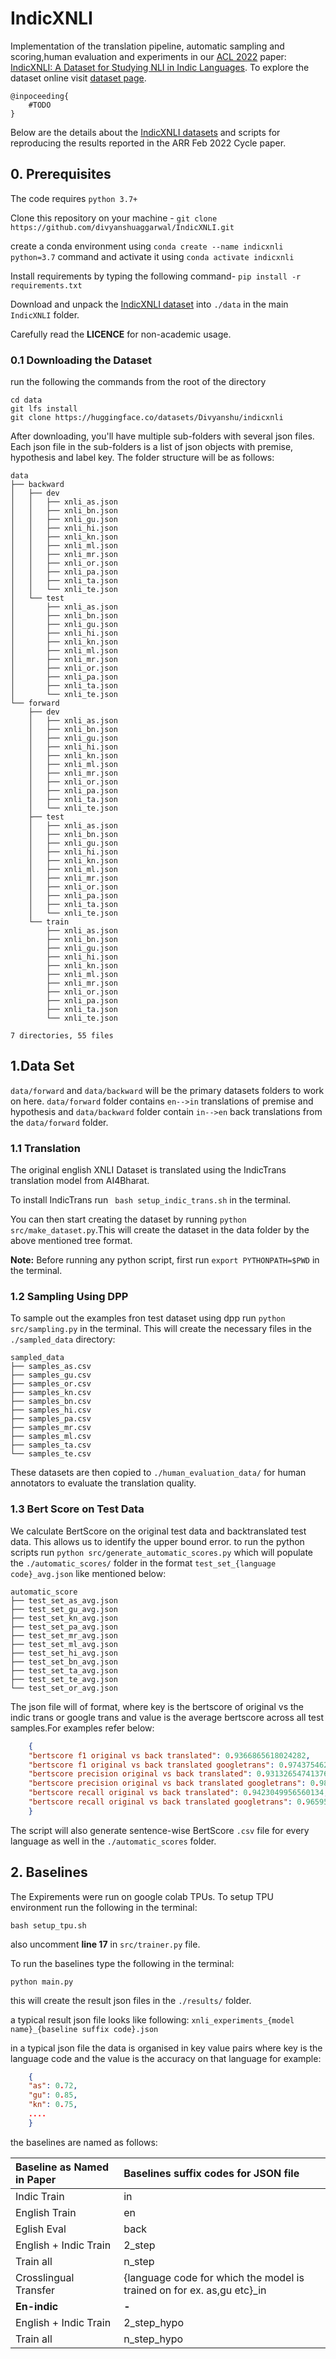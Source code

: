 # IndicXNLI

Implementation of the translation pipeline, automatic sampling and scoring,human evaluation and experiments in our [ACL 2022](https://www.2022.aclweb.org/) paper: [IndicXNLI: A Dataset for Studying NLI in Indic Languages](#todo). To explore the dataset online visit [dataset page](#todo).
```
@inpoceeding{
    #TODO
}
```

Below are the details about the [IndicXNLI datasets](#todo) and scripts for reproducing the results reported in the ARR Feb 2022 Cycle paper.

## 0. Prerequisites
The code requires `python 3.7+` 

Clone this repository on your machine - `git clone https://github.com/divyanshuaggarwal/IndicXNLI.git` 

create a conda environment using ```conda create --name indicxnli python=3.7``` command and activate it using   ```conda activate indicxnli```

Install requirements by typing the following command-
```pip install -r requirements.txt``` 

Download and unpack the [IndicXNLI dataset](https://huggingface.co/datasets/Divyanshu/indicxnli/tree/main) into ```./data``` in the main ```IndicXNLI``` folder. 

Carefully read the <b>LICENCE</b> for non-academic usage. 

### 0.1 Downloading the Dataset
run the following the commands from the root of the directory
```
cd data
git lfs install
git clone https://huggingface.co/datasets/Divyanshu/indicxnli
```

After downloading, you'll have multiple sub-folders with several json files. Each json file in the sub-folders is a list of json objects with premise, hypothesis and label key. The folder structure will be as follows:


```
data
├── backward
│   ├── dev
│   │   ├── xnli_as.json
│   │   ├── xnli_bn.json
│   │   ├── xnli_gu.json
│   │   ├── xnli_hi.json
│   │   ├── xnli_kn.json
│   │   ├── xnli_ml.json
│   │   ├── xnli_mr.json
│   │   ├── xnli_or.json
│   │   ├── xnli_pa.json
│   │   ├── xnli_ta.json
│   │   └── xnli_te.json
│   └── test
│       ├── xnli_as.json
│       ├── xnli_bn.json
│       ├── xnli_gu.json
│       ├── xnli_hi.json
│       ├── xnli_kn.json
│       ├── xnli_ml.json
│       ├── xnli_mr.json
│       ├── xnli_or.json
│       ├── xnli_pa.json
│       ├── xnli_ta.json
│       └── xnli_te.json
└── forward
    ├── dev
    │   ├── xnli_as.json
    │   ├── xnli_bn.json
    │   ├── xnli_gu.json
    │   ├── xnli_hi.json
    │   ├── xnli_kn.json
    │   ├── xnli_ml.json
    │   ├── xnli_mr.json
    │   ├── xnli_or.json
    │   ├── xnli_pa.json
    │   ├── xnli_ta.json
    │   └── xnli_te.json
    ├── test
    │   ├── xnli_as.json
    │   ├── xnli_bn.json
    │   ├── xnli_gu.json
    │   ├── xnli_hi.json
    │   ├── xnli_kn.json
    │   ├── xnli_ml.json
    │   ├── xnli_mr.json
    │   ├── xnli_or.json
    │   ├── xnli_pa.json
    │   ├── xnli_ta.json
    │   └── xnli_te.json
    └── train
        ├── xnli_as.json
        ├── xnli_bn.json
        ├── xnli_gu.json
        ├── xnli_hi.json
        ├── xnli_kn.json
        ├── xnli_ml.json
        ├── xnli_mr.json
        ├── xnli_or.json
        ├── xnli_pa.json
        ├── xnli_ta.json
        └── xnli_te.json

7 directories, 55 files
```
## 1.Data Set
```data/forward```  and ```data/backward``` will be the primary datasets folders to work on here. ```data/forward``` folder contains `en-->in` translations of premise and hypothesis and `data/backward` folder contain `in-->en` back translations from the `data/forward` folder.
### 1.1 Translation
The original english XNLI Dataset is translated using the IndicTrans translation model from AI4Bharat.

To install IndicTrans run ``` bash setup_indic_trans.sh``` in the terminal.

You can then start creating the dataset by running ```python src/make_dataset.py```.This will create the dataset in the data folder by the above mentioned tree format.

<b>Note:</b> Before running any python script, first run `export PYTHONPATH=$PWD` in the terminal.

### 1.2 Sampling Using DPP
To sample out the examples fron test dataset using dpp run ```python src/sampling.py``` in the terminal. This will create the necessary files in the `./sampled_data` directory:

```
sampled_data
├── samples_as.csv
├── samples_gu.csv
├── samples_or.csv
├── samples_kn.csv
├── samples_bn.csv
├── samples_hi.csv
├── samples_pa.csv
├── samples_mr.csv
├── samples_ml.csv
├── samples_ta.csv
└── samples_te.csv
```

These datasets are then copied to ```./human_evaluation_data/``` for human annotators to evaluate the translation quality.
### 1.3 Bert Score on Test Data
We calculate BertScore on the original test data and backtranslated test data. This allows us to identify the upper bound error. to run the python scripts run ```python src/generate_automatic_scores.py``` which will populate the ```./automatic_scores/``` folder in the format ```test_set_{language code}_avg.json``` like mentioned below: 

```
automatic_score
├── test_set_as_avg.json
├── test_set_gu_avg.json
├── test_set_kn_avg.json
├── test_set_pa_avg.json
├── test_set_mr_avg.json
├── test_set_ml_avg.json
├── test_set_hi_avg.json
├── test_set_bn_avg.json
├── test_set_ta_avg.json
├── test_set_te_avg.json
└── test_set_or_avg.json
```

The json file will of format, where key is the bertscore of original vs the indic trans or google trans and value is the average bertscore across all test samples.For examples refer below:

```json
    {
    "bertscore f1 original vs back translated": 0.9366865618024282, 
    "bertscore f1 original vs back translated googletrans": 0.9743754622941008,
    "bertscore precision original vs back translated": 0.931326547413767,
    "bertscore precision original vs back translated googletrans": 0.9859856570433237, 
    "bertscore recall original vs back translated": 0.9423049956560134,
    "bertscore recall original vs back translated googletrans": 0.9659530529480971,
    }
```

The script will also generate sentence-wise BertScore ```.csv``` file for every language as well in the ```./automatic_scores``` folder.

## 2. Baselines
The Expirements were run on google colab TPUs. To setup TPU environment run the following in the terminal:
```
bash setup_tpu.sh
```
also uncomment <b>line 17</b> in ```src/trainer.py``` file.

To run the baselines type the following in the terminal: 
```
python main.py
```
this will create the result json files in the `./results/` folder.

a typical result json file looks like following:
```xnli_experiments_{model name}_{baseline suffix code}.json ```

in a typical json file the data is organised in key value pairs where key is the language code and the value is the accuracy on that language for example:
```json
    {
    "as": 0.72,
    "gu": 0.85,
    "kn": 0.75,
    ....
    }
```
the baselines are named as follows:

|Baseline as Named in Paper|Baselines suffix codes for JSON file|
|:----|:----|
|Indic Train|in|
|English Train|en|
|Eglish Eval|back|
|English + Indic Train|2_step|
|Train all|n_step|
|Crosslingual Transfer|{language code for which the model is trained on for ex. as,gu etc}_in|
|<b>En-indic</b>| <b> - </b> |
| English + Indic Train|2_step_hypo|
|Train all|n_step_hypo|
